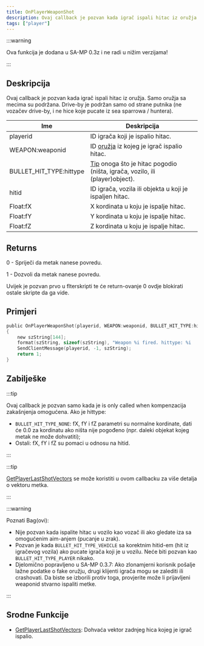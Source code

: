 ```yaml
---
title: OnPlayerWeaponShot
description: Ovaj callback je pozvan kada igrač ispali hitac iz oružja.
tags: ["player"]
---
```


:::warning

Ova funkcija je dodana u SA-MP 0.3z i ne radi u nižim verzijama!

:::

## Deskripcija

Ovaj callback je pozvan kada igrač ispali hitac iz oružja. Samo oružja sa mecima su podržana. Drive-by je podržan samo od strane putnika (ne vozačev drive-by, i ne hice koje pucate iz sea sparrowa / huntera).

| Ime                     | Deskripcija                                                                                                |
|-------------------------|------------------------------------------------------------------------------------------------------------|
| playerid                | ID igrača koji je ispalio hitac.                                                                           |
| WEAPON:weaponid         | ID [oružja](../resources/weaponids) iz kojeg je igrač ispalio hitac.                                       |
| BULLET_HIT_TYPE:hittype | [Tip](../resources/bullethittypes) onoga što je hitac pogodio (ništa, igrača, vozilo, ili (player)object). |
| hitid                   | ID igrača, vozila ili objekta u koji je ispaljen hitac.                                                    |
| Float:fX                | X kordinata u koju je ispalje hitac.                                                                       |
| Float:fY                | Y kordinata u koju je ispalje hitac.                                                                       |
| Float:fZ                | Z kordinata u koju je ispalje hitac.                                                                       |

## Returns

0 - Spriječi da metak nanese povredu.

1 - Dozvoli da metak nanese povredu.

Uvijek je pozvan prvo u flterskripti te će return-ovanje 0 ovdje blokirati ostale skripte da ga vide.

## Primjeri

```c
public OnPlayerWeaponShot(playerid, WEAPON:weaponid, BULLET_HIT_TYPE:hittype, hitid, Float:fX, Float:fY, Float:fZ)
{
    new szString[144];
    format(szString, sizeof(szString), "Weapon %i fired. hittype: %i   hitid: %i   pos: %f, %f, %f", weaponid, hittype, hitid, fX, fY, fZ);
    SendClientMessage(playerid, -1, szString);
    return 1;
}
```

## Zabilješke

:::tip

Ovaj callback je pozvan samo kada je is only called when kompenzacija zakašnjenja omogućena. Ako je hittype:

- `BULLET_HIT_TYPE_NONE`: fX, fY i fZ parametri su normalne kordinate, dati će 0.0 za kordinatu ako ništa nije pogođeno (npr. daleki objekat kojeg metak ne može dohvatiti);
- Ostali: fX, fY i fZ su pomaci u odnosu na hitid.

:::

:::tip

[GetPlayerLastShotVectors](../functions/GetPlayerLastShotVectors) se može koristiti u ovom callbacku za više detalja o vektoru metka.

:::

:::warning

Poznati Bag(ovi):

- Nije pozvan kada ispalite hitac u vozilo kao vozač ili ako gledate iza sa omogućenim aim-anjem (pucanje u zrak).
- Pozvan je kada `BULLET_HIT_TYPE_VEHICLE` sa korektnim hitid-em (hit iz igračevog vozila) ako pucate igrača koji je u vozilu. Neće biti pozvan kao `BULLET_HIT_TYPE_PLAYER` nikako.
- Djelomično popravljeno u SA-MP 0.3.7: Ako zlonamjerni korisnik pošalje lažne podatke o fake oružju, drugi klijenti igrača mogu se zalediti ili crashovati. Da biste se izborili protiv toga, provjerite može li prijavljeni weaponid stvarno ispaliti metke.

:::

## Srodne Funkcije

- [GetPlayerLastShotVectors](../functions/GetPlayerLastShotVectors): Dohvaća vektor zadnjeg hica kojeg je igrač ispalio.
